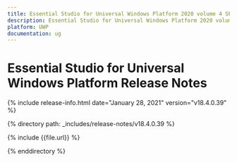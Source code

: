 ```yaml
---
title: Essential Studio for Universal Windows Platform 2020 volume 4 SP1 Release Notes  
description: Essential Studio for Universal Windows Platform 2020 volume 4 SP1 Release Notes  
platform: UWP
documentation: ug
---
```


# Essential Studio for Universal Windows Platform  Release Notes  

{% include release-info.html date="January 28, 2021"  version="v18.4.0.39" %} 


{% directory path: _includes/release-notes/v18.4.0.39 %}

{% include {{file.url}} %}

{% enddirectory %}